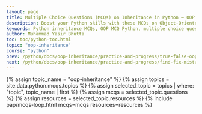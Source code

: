 ```yaml
---
layout: page
title: Multiple Choice Questions (MCQs) on Inheritance in Python – OOP Practice
description: Boost your Python skills with these MCQs on Object-Oriented Programming and Inheritance. Ideal for beginners, students, and job seekers to test and strengthen their understanding of Python OOP concepts.
keywords: Python inheritance MCQs, OOP MCQ Python, multiple choice questions Python inheritance, Python class and object quiz, object oriented programming Python MCQs, Python OOP practice test, Python inheritance quiz questions, Python interview questions OOP, Python MCQ with answers, inheritance concepts in Python
author: Muhammad Yasir Bhutta
toc: toc/python-toc.html
topic: "oop-inheritance"
course: "python"
prev: /python/docs/oop-inheritance/practice-and-progress/true-false-oop-inheritance.html
next: /python/docs/oop-inheritance/practice-and-progress/find-fix-mistakes-oop-inheritance.html
---
```


{% assign topic_name = "oop-inheritance" %}
{% assign topics = site.data.python.mcqs.topics %}
{% assign selected_topic = topics | where: "topic", topic_name | first %}
{% assign mcqs = selected_topic.questions %}
{% assign resources = selected_topic.resources %}
{% include pap/mcqs-loop.html mcqs=mcqs resources=resources %}


